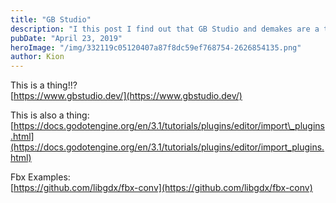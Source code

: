 ```yaml
---
title: "GB Studio"
description: "I this post I find out that GB Studio and demakes are a thing"
pubDate: "April 23, 2019"
heroImage: "/img/332119c05120407a87f8dc59ef768754-2626854135.png"
author: Kion
---
```


This is a thing!!?  
[https://www.gbstudio.dev/](https://www.gbstudio.dev/)

This is also a thing:  
[https://docs.godotengine.org/en/3.1/tutorials/plugins/editor/import\_plugins.html](https://docs.godotengine.org/en/3.1/tutorials/plugins/editor/import_plugins.html)

Fbx Examples:  
[https://github.com/libgdx/fbx-conv](https://github.com/libgdx/fbx-conv)
